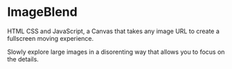 # ImageBlend
HTML CSS and JavaScript, a Canvas that takes any image URL to create a fullscreen moving experience.

Slowly explore large images in a disorenting way that allows you to focus on the details.


